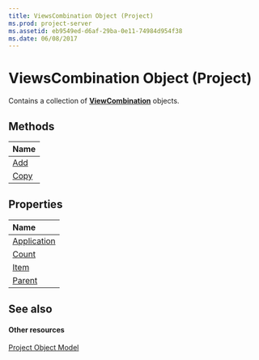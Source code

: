 ```yaml
---
title: ViewsCombination Object (Project)
ms.prod: project-server
ms.assetid: eb9549ed-d6af-29ba-0e11-74984d954f38
ms.date: 06/08/2017
---
```



# ViewsCombination Object (Project)

Contains a collection of  **[ViewCombination](Project.ViewCombination.md)** objects.
 


## Methods



|**Name**|
|:-----|
|[Add](Project.ViewsCombination.Add.md)|
|[Copy](Project.ViewsCombination.Copy.md)|

## Properties



|**Name**|
|:-----|
|[Application](Project.ViewsCombination.Application.md)|
|[Count](Project.ViewsCombination.Count.md)|
|[Item](Project.ViewsCombination.Item.md)|
|[Parent](Project.ViewsCombination.Parent.md)|

## See also


#### Other resources


 
[Project Object Model](http://msdn.microsoft.com/library/900b167b-88ec-ea88-15b7-27bb90c22ac6%28Office.15%29.aspx)
